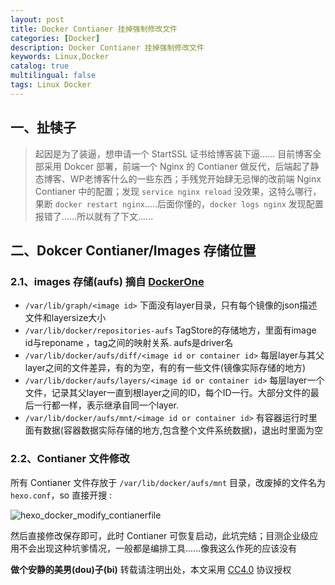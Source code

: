 ```yaml
---
layout: post
title: Docker Contianer 挂掉强制修改文件
categories: [Docker]
description: Docker Contianer 挂掉强制修改文件
keywords: Linux,Docker
catalog: true
multilingual: false
tags: Linux Docker
---
```


## 一、扯犊子

> 起因是为了装逼，想申请一个 StartSSL 证书给博客装下逼...... 目前博客全部采用 Dokcer 部署，前端一个 Nginx 的 Contianer 做反代，后端起了静态博客、WP老博客什么的一些东西；手残党开始肆无忌惮的改前端 Nginx Contianer 中的配置；发现 `service nginx reload` 没效果，这特么哪行，果断 `docker restart nginx`.....后面你懂的，`docker logs nginx` 发现配置报错了......所以就有了下文......

<!--more-->

## 二、Dokcer Contianer/Images 存储位置

### 2.1、images 存储(aufs) 摘自 [DockerOne](http://dockone.io/question/70)
- `/var/lib/graph/<image id>` 下面没有layer目录，只有每个镜像的json描述文件和layersize大小
- `/var/lib/docker/repositories-aufs` TagStore的存储地方，里面有image id与reponame ，tag之间的映射关系. aufs是driver名
- `/var/lib/docker/aufs/diff/<image id or container id>` 每层layer与其父layer之间的文件差异，有的为空，有的有一些文件(镜像实际存储的地方)
- `/var/lib/docker/aufs/layers/<image id or container id>` 每层layer一个文件，记录其父layer一直到根layer之间的ID，每个ID一行。大部分文件的最后一行都一样，表示继承自同一个layer.
- `/var/lib/docker/aufs/mnt/<image id or container id>` 有容器运行时里面有数据(容器数据实际存储的地方,包含整个文件系统数据)，退出时里面为空

### 2.2、Contianer 文件修改

所有 Contianer 文件存放于 `/var/lib/docker/aufs/mnt` 目录，改废掉的文件名为 `hexo.conf`，so  直接开搜 :

![hexo_docker_modify_contianerfile](https://oss.link/markdown/hexo_docker_modify_contianerfile.png)

然后直接修改保存即可，此时 Contianer 可恢复启动，此坑完结；目测企业级应用不会出现这种坑爹情况，一般都是编排工具......像我这么作死的应该没有

**做个安静的美男(dou)子(bi)**
转载请注明出处，本文采用 [CC4.0](http://creativecommons.org/licenses/by-nc-nd/4.0/) 协议授权
